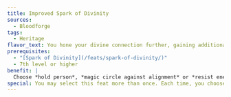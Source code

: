 ```yaml
---
title: Improved Spark of Divinity
sources:
  - Bloodforge
tags:
  - Heritage
flavor_text: You hone your divine connection further, gaining additional capabilities.
prerequisites:
  - "[Spark of Divinity](/feats/spark-of-divinity/)"
  - 7th level or higher
benefit: |
  Choose *hold person*, *magic circle against alignment* or *resist energy*. You may use the chosen spell as a spell-like ability once per day, at a caster level equal to your character level. At 10th level, and every 5 levels thereafter, you gain an additional use per day of the chosen spell.
special: You may select this feat more than once. Each time, you choose a different spell from the above list.
---
```

